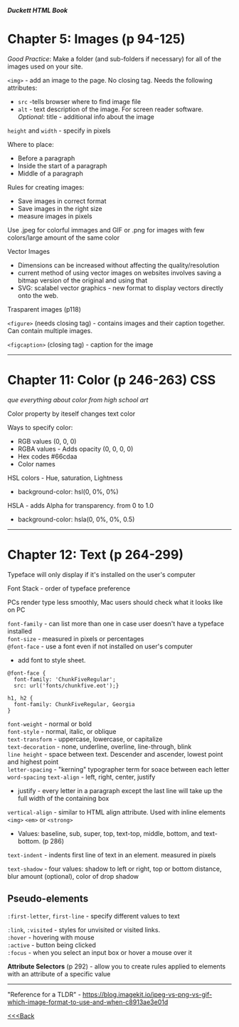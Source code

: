 ***Duckett HTML Book***

# Chapter 5: Images (p 94-125)

_Good Practice_: Make a folder (and sub-folders if necessary) for all of the images used on your site.

`<img>` - add an image to the page. No closing tag. Needs the following attributes:

- `src` -tells browser where to find image file
- `alt` - text description of the image. For screen reader software.  
_Optional_: title - additional info about the image

`height` and `width` - specify in pixels

Where to place:

- Before a paragraph
- Inside the start of a paragraph
- Middle of a paragraph

Rules for creating images:

- Save images in correct format
- Save images in the right size
- measure images in pixels

Use .jpeg for colorful immages and GIF or .png for images with few colors/large amount of the same color

Vector Images

- Dimensions can be increased without affecting the quality/resolution
- current method of using vector images on websites involves saving a bitmap version of the original and using that
- SVG: scalabel vector graphics - new format to display vectors directly onto the web.

Trasparent images (p118)

`<figure>` (needs closing tag) - contains images and their caption together. Can contain multiple images.

`<figcaption>` (closing tag) - caption for the image

---
# Chapter 11: Color (p 246-263) CSS

*que everything about color from high school art*

Color property by iteself changes text color

Ways to specify color:

- RGB values (0, 0, 0)
- RGBA values - Adds opacity (0, 0, 0, 0)
- Hex codes #66cdaa
- Color names

HSL colors - Hue, saturation, Lightness

- background-color: hsl(0, 0%, 0%)

HSLA - adds Alpha for transparency. from 0 to 1.0

- background-color: hsla(0, 0%, 0%, 0.5)

---

# Chapter 12: Text (p 264-299)

Typeface will only display if it's installed on the user's computer

Font Stack - order of typeface preference

PCs render type less smoothly, Mac users should check what it looks like on PC

`font-family` - can list more than one in case user doesn't have a typeface installed  
`font-size` - measured in pixels or percentages  
`@font-face` - use a font even if not installed on user's computer

- add font to style sheet.
```
@font-face {
  font-family: 'ChunkFiveRegular';
  src: url('fonts/chunkfive.eot');}

h1, h2 {
  font-family: ChunkFiveRegular, Georgia
}
```

`font-weight` - normal or bold  
`font-style` - normal, italic, or oblique  
`text-transform` - uppercase, lowercase, or capitalize  
`text-decoration` - none, underline, overline, line-through, blink  
`line height` - space between text. Descender and ascender, lowest point and highest point  
`letter-spacing` - "kerning" typographer term for soace between each letter  
`word-spacing`
`text-align` - left, right, center, justify

- justify - every letter in a paragraph except the last line will take up the full width of the containing box

`vertical-align` - similar to HTML align attribute. Used with inline elements `<img>` `<em>` or `<strong>`

- Values: baseline, sub, super, top, text-top, middle, bottom, and text-bottom. (p 286)

`text-indent` - indents first line of text in an element. measured in pixels

`text-shadow` - four values: shadow to left or right, top or bottom distance, blur amount (optional), color of drop shadow

## Pseudo-elements

`:first-letter`, `first-line` - specify different values to text

`:link`, `:visited` - styles for unvisited or visited links.  
`:hover` - hovering with mouse  
`:active` - button being clicked  
`:focus` - when you select an input box or hover a mouse over it  

**Attribute Selectors** (p 292) - allow you to create rules applied to elements with an attribute of a specific value 

---
"Reference for a TLDR" - https://blog.imagekit.io/jpeg-vs-png-vs-gif-which-image-format-to-use-and-when-c8913ae3e01d



[<<<Back](README.md)
